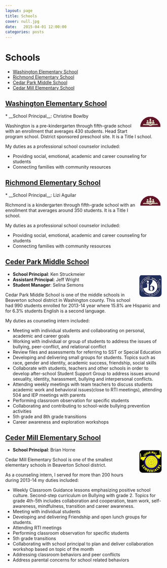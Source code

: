 ```yaml
---
layout: page
title: Schools
cover: null.jpg
date:   2015-04-01 12:00:00
categories: posts
---
```


# Schools

* [Washington Elementary School](#washington-elementary-school)
* [Richmond Elementary School](#richmond-elementary-school)
* [Cedar Park Middle School](#ceder-park-middle-school)
* [Cedar Mill Elementary School](#ceder-mill-elementary-school)

## [Washington Elementary School]()
<img src="/assets/images/salem-keizer.png" alt="Washington" style="float:right; width: 70px; -webkit-border-radius: 10px; -moz-border-radius: 10px; border-radius: 10px; margin: 10px 10px 10px 10px;"/>
* __School Principal__: Christine Bowlby

Washington is a pre-kindergarten through fifth-grade school with an enrollment that averages 430 students. Head Start program school. District sponsored preschool site. It is a Title I school.

My duties as a professional school counselor included:
* Providing social, emotional, academic and career counseling for students
* Connecting families with community resources

## [Richmond Elementary School]()
<img src="/assets/images/salem-keizer.png" alt="Richmond" style="float:right; width: 70px; -webkit-border-radius: 10px; -moz-border-radius: 10px; border-radius: 10px; margin: 10px 10px 10px 10px;"/>
* __School Principal__: Lizi Aguilar

Richmond is a kindergarten through fifth-grade school with an enrollment that averages around 350 students. It is a Title I school.

My duties as a professional school counselor included:
* Providing social, emotional, academic and career counseling for students
* Connecting families with community resources

## [Ceder Park Middle School]()

<img src="/assets/images/ceder-park-middle.png" alt="Ceder Park" style="float:right; width: 70px; -webkit-border-radius: 10px; -moz-border-radius: 10px; border-radius: 10px; margin: 10px 10px 10px 10px;"/> <!-- Under the supervision of school counselors Andrew Witt and Elizabeth Williams -->

* __School Principal__: Ken Struckmeier
* __Assistant Principal__: Jeff Wright
* __Student Manager__: Selina Semons

Cedar Park Middle School is one of the middle schools in Beaverton school district in Washington county. This school had 990 students enrolled for 2013-14 year where 15.8% are Hispanic and for 6.3% students English is a second language.
  
My duties as counseling intern included:

* Meeting with individual students and collaborating on personal, academic and career goals
* Working with individual or group of students to address the issues of bullying, peer-conflict, and relational conflict
* Review files and assessments for referring to SST or Special Education
* Developing and delivering small groups for students. Topics such as race, gender and identity, academic success, friendship, social skills
* Collaborate with students, teachers and other schools in order to develop after-school Student Support Group to address issues around sexuality, identity, harassment, bullying and interpersonal conflicts. 
* Attending weekly meetings with team teachers to discuss students academic work and behavioral issues(close to RTI meetings), attending 504 and IEP meetings with parents
*  Performing classroom observation for specific students
* Collaborating and contributing to school-wide bullying prevention activities
* 5th grade and 8th grade transitions
* Career awareness and exploration workshops

## [Ceder Mill Elementary School]()

<img src="/assets/images/ceder-mills-elementary.jpg" alt="Ceder Mill" style="float:right; width: 70px; -webkit-border-radius: 10px; -moz-border-radius: 10px; border-radius: 10px; margin: 10px 10px 10px 10px;"/> <!-- Under the supervision of school counselor Jan Blakeslee -->

* __School Principal__: Brian Horne

Cedar Mill Elementary School is one of the smallest elementary schools in Beaverton School district. 

As a counseling intern, I served for more than 200 hours during 2013-14 my duties included:

* Weekly Classroom Guidance lessons emphasizing positive school culture. Second-step curriculum on Bullying with grade 2. Topics for grade 4th-5th includes collaboration and cooperation, team work, self-awareness, mindfulness, transition and career awareness. 
* Meeting with individual students 
* Developing and delivering Friendship and open lunch groups for students. 
* Attending RTI meetings
* Performing classroom observation for specific students
* 5th grade transitions
* Collaborating with school principal to plan and deliver collaboration workshop based on topic of the month
* Addressing classroom behaviors and peer conflicts
* Address parental concerns for school related behaviors

